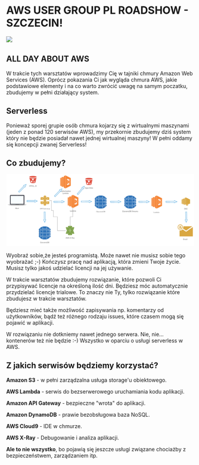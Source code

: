 # AWS USER GROUP PL ROADSHOW - SZCZECIN! 
![](https://secure.meetupstatic.com/photos/event/8/d/4/0/highres_484836160.jpeg)
## ALL DAY ABOUT AWS

W trakcie tych warsztatów wprowadzimy Cię w tajniki chmury Amazon Web Services (AWS). Oprócz pokazania Ci jak wygląda chmura AWS, jakie podstawiowe elementy i na co warto zwrócić uwagę na samym poczatku, zbudujemy w pełni działający system.

## Serverless

Ponieważ sporej grupie osób chmura kojarzy się z wirtualnymi maszynami (jeden z ponad 120 serwisów AWS), my przekornie zbudujemy dziś system który nie będzie posiadał nawet jednej wirtualnej maszyny! W pełni oddamy się koncepcji zwanej Serverless!

## Co zbudujemy?


![Schema](./1/img/schema.png)


Wyobraź sobie,że jesteś programistą. Może nawet nie musisz sobie tego wyobrażać ;-) Kończysz pracę nad aplikacją, która zmieni Twoje życie. Musisz tylko jakoś udzielać licencji na jej używanie.

W trakcie warsztatów zbudujemy rozwiązanie, które pozwoli Ci przypisywać licencje na określoną ilość dni. Będziesz móc automatycznie przydzielać licencje trialowe. To znaczy nie Ty, tylko rozwiązanie które zbudujesz w trakcie warsztatów.

Będziesz mieć także możliwość zapisywania np. komentarzy od użytkowników, bądź też różnego rodzaju issues, które czasem mogą się pojawić w aplikacji.

W rozwiązaniu nie dotkniemy nawet jednego serwera.
Nie, nie... kontenerów też nie będzie :-) Wszystko w oparciu o usługi serverless w AWS.

## Z jakich serwisów będziemy korzystać?

**Amazon S3** - w pełni zarządzalna usługa storage'u obiektowego.

**AWS Lambda** - serwis do bezserwerowego uruchamiania kodu aplikacji.

**Amazon API Gateway** - bezpieczne "wrota" do aplikacji.

**Amazon DynamoDB** - prawie bezobsługowa baza NoSQL.

**AWS Cloud9** - IDE w chmurze.

**AWS X-Ray** - Debugowanie i analiza aplikacji.

**Ale to nie wszystko**, bo pojawią się jeszcze usługi związane chociażby z bezpieczeństwem, zarządzaniem itp.




